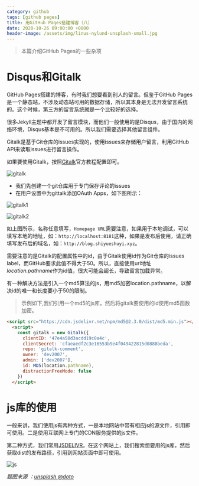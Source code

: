 ```yaml
---
category: github
tags: [github pages]
title: 用GitHub Pages搭建博客（八）
date: 2020-10-26 09:00:00 +0800
header-image: /assets/img/linus-nylund-unsplash-small.jpg
---
```


> 本篇介绍GitHub Pages的一些杂项

<!-- more -->

# Disqus和Gitalk

GitHub Pages搭建的博客，有时我们想要看到别人的留言。但鉴于GitHub Pages是一个静态站，不涉及动态站可用的数据存储，所以其本身是无法开发留言系统的。这个时候，第三方的留言系统就是一个比较好的选择。

很多Jekyll主题中都开发了留言模块，而他们一般使用的是Disqus，由于国内的网络环境，Disqus基本是不可用的。所以我们需要选择其他留言组件。

Gitalk是基于Git仓库的issues实现的，使用issues来存储用户留言，利用GitHub API来读取issues进行留言操作。

如果要使用Gitalk，按照[Gitalk](https://github.com/gitalk/gitalk)官方教程配置即可。

![gitalk](/assets/img/githubpages/gitalk.jpg)

- 我们先创建一个git仓库用于专门保存评论的issues
- 在用户设置中为gittalk添加OAuth Apps，如下图所示：

![gitalk1](/assets/img/githubpages/gitalk1.jpg)

![gitalk2](/assets/img/githubpages/gitalk2.jpg)

如上图所示，名称任意填写，`Homepage URL`需要注意，如果用于本地调试，可以填写本地的地址，如：`http://localhost:8181`这种，如果是发布后使用，请正确填写发布后的域名，如：`http://blog.shiyueshuyi.xyz`。

需要注意的是Gitalk的配置属性中的id，由于Gitalk使用id作为Git仓库的issues label，而GitHub要求此值不得大于50。所以，直接使用url地址*location.pathname*作为id值，很大可能会超长，导致留言加载异常。

有一种解决方法是引入一个md5算法的js，用md5加密location.pathname，以解决id的唯一和长度要小于50的限制。

> 示例如下,我们引用一个md5的js库，然后将gitalk要使用的id使用md5函数加密。

```html
<script src="https://cdn.jsdelivr.net/npm/md5@2.3.0/dist/md5.min.js"></script>
  <script>
    const gitalk = new Gitalk({
      clientID: '47e4a50d3acdd19c0a4c',
      clientSecret: 'cfaeaedf2c3e16553b9e4f049422815d0888beda',
      repo: 'gitalk-comment',
      owner: 'dev2007',
      admin: ['dev2007'],
      id: MD5(location.pathname),
      distractionFreeMode: false
    })
  </script>
```

# js库的使用

一般来讲，我们使用js有两种方式，一是本地网站中带有相应js的源文件，引用即可使用。二是使用互联网上专门的CDN服务提供的js文件。

第二种方式，我们常用[JSDELIVR](https://www.jsdelivr.com/)。在这个网站上，我们搜索想要用的js库，然后获取dist的发布路径，引用到网站页面中即可使用。

![js](/assets/img/githubpages/js.jpg)

*题图来源 ：[unsplash @doto](https://unsplash.com/@doto)*
